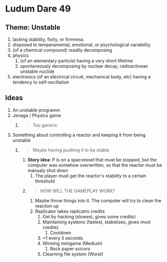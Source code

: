 # Ludum Dare 49
## Theme: Unstable
1. lacking stability, fixity, or firmness
2. disposed to temperamental, emotional, or psychological variability
3. (of a chemical compound) readily decomposing 
4. physics
   1. (of an elementary particle) having a very short lifetime
   2. spontaneously decomposing by nuclear decay; radioactivean unstable nuclide
5. electronics (of an electrical circuit, mechanical body, etc) having a tendency to self-oscillation

## Ideas
1. An unstable programm
2. Jenaga / Physics game
   1. > Too generic
3. Something about controlling a reactor and keeping it from being unstable
   1. > Maybe having pushing it to be stable
      1. **Story idea**: P is on a spacvessel that must be stopped, but the computer was somehow overwritten, so that the reactor must be manualy shut down
         1. The player must get the reactor's stability to a certain threshold
      2. > HOW WILL THE GAMEPLAY WORK?
         1. Maybe throw things into it. The computer will try to clean the reaction up
         2. Replicator takes replicatro credits
            1. Get by hacking (slowest, gives some credits)
            2. Maintaining systems (fastest, stabelizes, gives most credits)
               1. Cooldown
            3. +1 every 5 seconds
            4. Winning minigame (Medium)
               1. Rock paper scicors
            5. Clearning file system (Worst)